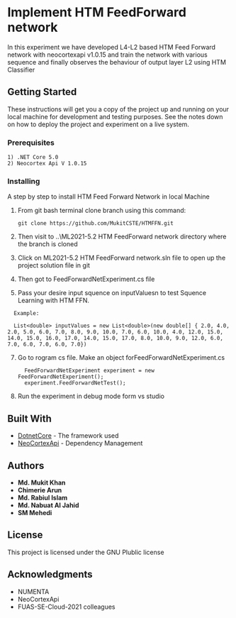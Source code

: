 # Implement HTM FeedForward network

In this experiment we have developed L4-L2 based HTM Feed Forward network with neocortexapi v1.0.15 and train the network with various sequence and finally observes the behaviour of output layer L2 using HTM Classifier

## Getting Started

These instructions will get you a copy of the project up and running on your local machine for development and testing purposes. See the notes down on how to deploy the project and experiment on a live system.

### Prerequisites


```
1) .NET Core 5.0
2) Neocortex Api V 1.0.15
```

### Installing

A step by step to install HTM Feed Forward Network in local Machine


 1) From git bash terminal clone branch using this command:
    ```
    git clone https://github.com/MukitCSTE/HTMFFN.git  
    
    ```
 
 2) Then visit to ..\ML2021-5.2 HTM FeedForward network   directory where the branch is cloned 
 3) Click on ML2021-5.2 HTM FeedForward network.sln file to open up the project solution file in git
 5) Then got to FeedForwardNetExperiment.cs file
 6) Pass your desire input squence on inputValuesn to test Squence Learning with HTM FFN.
  ```
    Example:
    
    List<double> inputValues = new List<double>(new double[] { 2.0, 4.0, 2.0, 5.0, 6.0, 7.0, 8.0, 9.0, 10.0, 7.0, 6.0, 10.0, 4.0, 12.0, 15.0, 14.0, 15.0, 16.0, 17.0, 14.0, 15.0, 17.0, 8.0, 10.0, 9.0, 12.0, 6.0, 7.0, 6.0, 7.0, 6.0, 7.0})
  ``` 
     
 7) Go to rogram cs file. Make an object forFeedForwardNetExperiment.cs 
 
  
          FeedForwardNetExperiment experiment = new FeedForwardNetExperiment();
          experiment.FeedForwardNetTest();
          
      
          
8) Run the experiment in debug mode form vs studio 
  



## Built With

* [DotnetCore](https://dotnet.microsoft.com/download/dotnet/5.0) - The framework used
* [NeoCortexApi](https://www.nuget.org/packages/NeoCortexApi/) - Dependency Management



## Authors

* **Md. Mukit Khan**  
* **Chimerie Arun**
* **Md. Rabiul Islam** 
* **Md. Nabuat AI Jahid**  
* **SM Mehedi** 

## License

This project is licensed under the GNU Plublic license

## Acknowledgments

* NUMENTA
* NeoCortexApi
* FUAS-SE-Cloud-2021 colleagues

